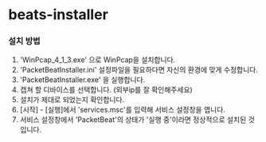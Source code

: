 # beats-installer

### 설치 방법
1. 'WinPcap_4_1_3.exe' 으로 WinPcap을 설치합니다.
2. 'PacketBeatInstaller.ini' 설정파일을 필요하다면 자신의 환경에 맞게 수정합니다.
3. 'PacketBeatInstaller.exe' 을 실행합니다.
  1. 캡쳐 할 디바이스를 선택합니다. (외부ip를 잘 확인해주세요)
4. 설치가 제대로 되었는지 확인합니다.
  1. [시작] - [실행]에서 'services.msc'를 입력해 서비스 설정창을 엽니다.
  2. 서비스 설정창에서 'PacketBeat'의 상태가 '실행 중'이라면 정상적으로 설치된 것 입니다.
